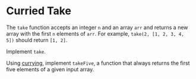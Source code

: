 # Curried Take

The `take` function accepts an integer `n` and an array `arr` and returns a new array with the first `n` elements of `arr`.
For example, `take(2, [1, 2, 3, 4, 5])` should return `[1, 2]`.

Implement `take`.

Using [currying](https://en.wikipedia.org/wiki/Currying), implement `takeFive`, a function that always returns the first five elements of a given input array.
